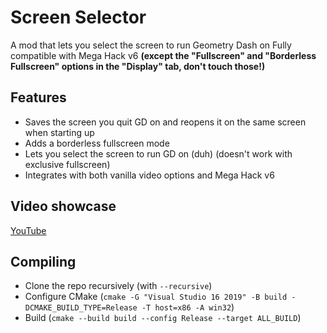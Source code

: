# Screen Selector
A mod that lets you select the screen to run Geometry Dash on
Fully compatible with Mega Hack v6 **(except the "Fullscreen" and "Borderless Fullscreen" options in the "Display" tab, don't touch those!)**

## Features
- Saves the screen you quit GD on and reopens it on the same screen when starting up
- Adds a borderless fullscreen mode
- Lets you select the screen to run GD on (duh) (doesn't work with exclusive fullscreen)
- Integrates with both vanilla video options and Mega Hack v6

## Video showcase
[YouTube](https://youtu.be/NxBCq04MgMs)

## Compiling
- Clone the repo recursively (with `--recursive`)
- Configure CMake (`cmake -G "Visual Studio 16 2019" -B build -DCMAKE_BUILD_TYPE=Release -T host=x86 -A win32`)
- Build (`cmake --build build --config Release --target ALL_BUILD`)